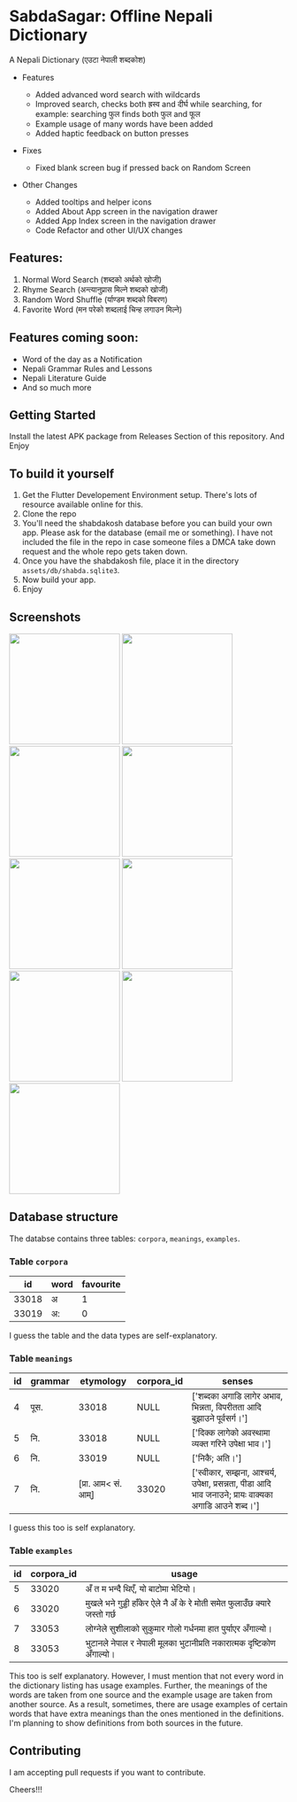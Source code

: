 # SabdaSagar: Offline Nepali Dictionary
A Nepali Dictionary (एउटा नेपाली शब्दकोश)


* Features
    - Added advanced word search with wildcards
    - Improved search, checks both ह्रस्व and दीर्घ while searching, for example: searching फुल finds both फुल and फूल
    - Example usage of many words have been added
    - Added haptic feedback on button presses
* Fixes
    - Fixed blank screen bug if pressed back on Random Screen

* Other Changes
    - Added tooltips and helper icons
    - Added About App screen in the navigation drawer
    - Added App Index screen in the navigation drawer
    - Code Refactor and other UI/UX changes

## Features:
1. Normal Word Search (शब्दको अर्थको खोजी)
2. Rhyme Search (अन्त्यानुप्रास मिल्ने शब्दको खोजी)
3. Random Word Shuffle (र्याण्डम शब्दको विबरण)
4. Favorite Word (मन परेको शब्दलाई चिन्ह लगाउन मिल्ने)

## Features coming soon:
* Word of the day as a Notification
* Nepali Grammar Rules and Lessons
* Nepali Literature Guide
* And so much more

## Getting Started
Install the latest APK package from Releases Section of this repository. And Enjoy

## To build it yourself
1. Get the Flutter Developement Environment setup. There's lots of resource available online for this.
2. Clone the repo
3. You'll need the shabdakosh database before you can build your own app. Please ask for the database (email me or something). I have not included the file in the repo in case someone files a DMCA take down request and the whole repo gets taken down.
4. Once you have the shabdakosh file, place it in the directory `assets/db/shabda.sqlite3`.
5. Now build your app. 
6. Enjoy

## Screenshots
<img src='screenshots/01.jpg' width="200px"> <img src='screenshots/02.jpg' width="200px"> <img src='screenshots/03.jpg' width="200px">
<img src='screenshots/04.jpg' width="200px"> <img src='screenshots/05.jpg' width="200px"> <img src='screenshots/06.jpg' width="200px">
<img src='screenshots/07.jpg' width="200px"> <img src='screenshots/08.jpg' width="200px"> <img src='screenshots/09.jpg' width="200px">

## Database structure
The databse contains three tables: `corpora`, `meanings`, `examples`.

### Table `corpora`
| id | word | favourite |
| ------ | ------ | ------ |
| 33018 |	अ	|  1  |
| 33019 |	अ:	|  0  |

I guess the table and the data types are self-explanatory.

### Table `meanings`
| id | grammar | etymology | corpora_id | senses |
| -- | ------- | --------- | ---------- | ------ |
| 4 | पूस. | 33018 | NULL | ['शब्दका अगाडि लागेर अभाव, भिन्नता, विपरीतता आदि बुझाउने पूर्वसर्ग।'] |
| 5 | नि.| 33018 | NULL | ['दिक्क लागेको अवस्थामा व्यक्त गरिने उपेक्षा भाव।'] |
| 6 | नि.| 33019 | NULL | ['निकै; अति।'] |
| 7 | नि.| [प्रा. आम< सं. आम्] | 33020 | ['स्वीकार, सम्झना, आश्चर्य, उपेक्षा, प्रसन्नता, पीडा आदि भाव जनाउने; प्रायः वाक्यका अगाडि आउने शब्द।'] |

I guess this too is self explanatory.

### Table `examples`
| id | corpora_id | usage |
|----|------------|-------|
| 5	| 33020 |	अँ त म भन्दै थिएँ, यो बाटोमा भेटियो। |
| 6	| 33020 |	मुखले भने गुड्डी हाँकेर ऐले नै अँ के रे मोती समेत फुलाउँछ क्यारे जस्तो गर्छ |
| 7	| 33053 |	लोग्नेले सुशीलाको सुकुमार गोलो गर्धनमा हात पुर्याएर अँगाल्यो। |
| 8	| 33053 |	भुटानले नेपाल र नेपाली मूलका भुटानीप्रति नकारात्मक दृष्टिकोण अँगाल्यो। |

This too is self explanatory. However, I must mention that not every word in the dictionary listing has usage examples. Further, the meanings of the words are taken from one source and the example usage are taken from another source. As a result, sometimes, there are usage examples of certain words that have extra meanings than the ones mentioned in the definitions. I'm planning to show definitions from both sources in the future. 

## Contributing
I am accepting pull requests if you want to contribute.

Cheers!!!
